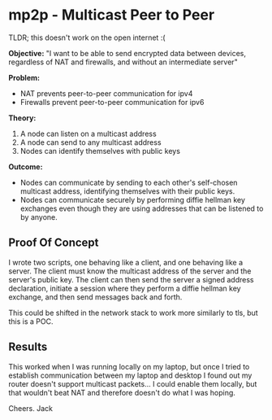 # mp2p - Multicast Peer to Peer

TLDR; this doesn't work on the open internet :(

**Objective:**
"I want to be able to send encrypted data between devices, regardless of NAT and firewalls, and
without an intermediate server"

**Problem:**
 - NAT prevents peer-to-peer communication for ipv4
 - Firewalls prevent peer-to-peer communication for ipv6

**Theory:**
 1. A node can listen on a multicast address
 2. A node can send to any multicast address
 3. Nodes can identify themselves with public keys

**Outcome:**
 - Nodes can communicate by sending to each other's self-chosen multicast address, identifying themselves with their public keys.
 - Nodes can communicate securely by performing diffie hellman key exchanges even though they are using addresses that can be listened to by anyone.

## Proof Of Concept

I wrote two scripts, one behaving like a client, and one behaving like a server.
The client must know the multicast address of the server and the server's public key.
The client can then send the server a signed address declaration, initiate a session where
they perform a diffie hellman key exchange, and then send messages back and forth.

This could be shifted in the network stack to work more similarly to tls, but this is a POC.

## Results

This worked when I was running locally on my laptop, but once I tried to establish communication between my laptop and desktop I found out my router doesn't support multicast packets... I could enable them locally, but that wouldn't beat NAT and therefore doesn't do what I was hoping.

Cheers.
Jack
